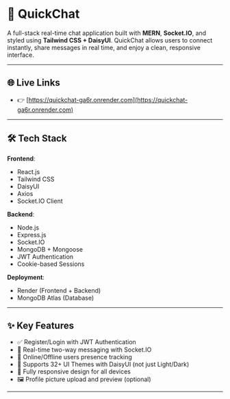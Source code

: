 # 💬 QuickChat

A full-stack real-time chat application built with **MERN**, **Socket.IO**, and styled using **Tailwind CSS + DaisyUI**. QuickChat allows users to connect instantly, share messages in real time, and enjoy a clean, responsive interface.

---

## 🌐 Live Links

- 👉 [https://quickchat-ga6r.onrender.com](https://quickchat-ga6r.onrender.com)


---

## 🛠️ Tech Stack

**Frontend**:  
- React.js  
- Tailwind CSS  
- DaisyUI  
- Axios  
- Socket.IO Client

**Backend**:  
- Node.js  
- Express.js  
- Socket.IO  
- MongoDB + Mongoose  
- JWT Authentication  
- Cookie-based Sessions

**Deployment**:  
- Render (Frontend + Backend)  
- MongoDB Atlas (Database)

---

## ✨ Key Features


- ✅ Register/Login with JWT Authentication
- 🔄 Real-time two-way messaging with Socket.IO
- 👥 Online/Offline users presence tracking
- 🎨 Supports 32+ UI Themes with DaisyUI (not just Light/Dark)
- 📱 Fully responsive design for all devices
- 🖼️ Profile picture upload and preview (optional)


---


